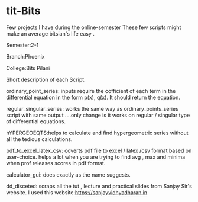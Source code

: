 # tit-Bits
Few projects I have during the online-semester
These few scripts might make an average bitsian's life easy . 

Semester:2-1 

Branch:Phoenix

College:Bits Pilani

Short description of each Script.

ordinary_point_series: inputs require the cofficient of each term in the differential equation in the form p(x), q(x). It should return the equation.


regular_singular_series: works the same way as ordinary_points_series script with same output ....only change is it works on regular / singular type of differential equations.


hYPERGEOEQTS:helps to calculate and find hypergeometric series without all the tedious calculations.


pdf_to_excel_latex_csv: coverts pdf file to excel / latex /csv format based on user-choice. helps a lot when you are trying to find avg , max and minima when prof releases scores in pdf format.



calculator_gui: does exactly as the name suggests.


dd_disceted: scraps all the tut , lecture and practical slides from Sanjay Sir's website. I used this website:https://sanjayvidhyadharan.in



